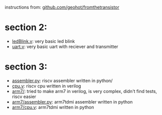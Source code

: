 instructions from: [github.com/geohot/fromthetransistor](https://github.com/geohot/fromthetransistor)
# section 2: 
 - [ledBlink.v](section2/ledBlink.v): very basic led blink
 - [uart.v](section2/uart.v): very basic uart with reciever and transmitter 
# section 3:
 - [assembler.py](section3/assembler.py): riscv assembler written in python/
 - [cpu.v](section3/cpu.v): riscv cpu written in verilog
 - [arm7/](section3/arm7/): tried to make arm7 in verilog, is very complex, didn't find tests, riscv easier
 - [arm7/assembler.py](section3/arm7/assembler.py): arm7tdmi assembler written in python
 - [arm7/cpu.v](section3/arm7/cpu.v): arm7tdmi written in python
